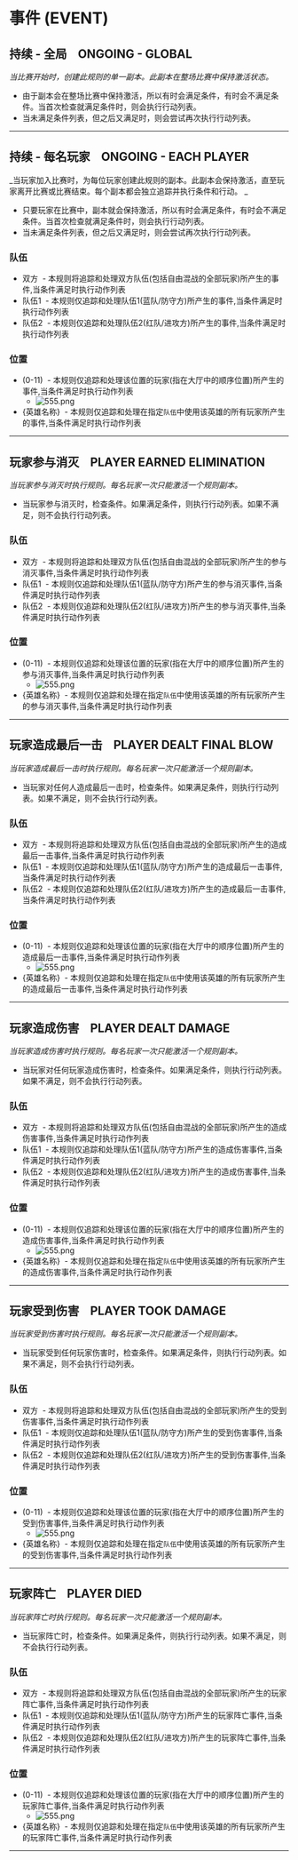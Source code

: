 # 事件 (EVENT)

## 持续 - 全局    ONGOING - GLOBAL

_当比赛开始时，创建此规则的单一副本。此副本在整场比赛中保持激活状态。_

- 由于副本会在整场比赛中保持激活，所以有时会满足条件，有时会不满足条件。当首次检查就满足条件时，则会执行行动列表。
- 当未满足条件列表，但之后又满足时，则会尝试再次执行行动列表。

---

## 持续 - 每名玩家    ONGOING - EACH PLAYER

_当玩家加入比赛时，为每位玩家创建此规则的副本。此副本会保持激活，直至玩家离开比赛或比赛结束。每个副本都会独立追踪并执行条件和行动。 _

- 只要玩家在比赛中，副本就会保持激活，所以有时会满足条件，有时会不满足条件。当首次检查就满足条件时，则会执行行动列表。
- 当未满足条件列表，但之后又满足时，则会尝试再次执行行动列表。<br />

### 队伍

- 双方  - 本规则将追踪和处理双方队伍(包括自由混战的全部玩家)所产生的事件,当条件满足时执行动作列表
- 队伍1  - 本规则仅追踪和处理队伍1(蓝队/防守方)所产生的事件,当条件满足时执行动作列表
- 队伍2  - 本规则仅追踪和处理队伍2(红队/进攻方)所产生的事件,当条件满足时执行动作列表<br />

### 位置

- (0-11)  - 本规则仅追踪和处理该位置的玩家(指在大厅中的顺序位置)所产生的事件,当条件满足时执行动作列表
  - ![555.png](https://cdn.nlark.com/yuque/0/2019/png/353993/1558840842565-2204ebfd-a11e-47bd-ad88-08ee72445eca.png#align=left&display=inline&height=822&name=555.png&originHeight=822&originWidth=1468&size=684819&status=done&width=1468#align=left&display=inline&height=822&originHeight=822&originWidth=1468&status=done&width=1468)
- {英雄名称}  - 本规则仅追踪和处理在指定`队伍`中使用该英雄的所有玩家所产生的事件,当条件满足时执行动作列表

---

## 玩家参与消灭    PLAYER EARNED ELIMINATION

_当玩家参与消灭时执行规则。每名玩家一次只能激活一个规则副本。_

- 当玩家参与消灭时，检查条件。如果满足条件，则执行行动列表。如果不满足，则不会执行行动列表。<br />

### 队伍

- 双方  - 本规则将追踪和处理双方队伍(包括自由混战的全部玩家)所产生的参与消灭事件,当条件满足时执行动作列表
- 队伍1  - 本规则仅追踪和处理队伍1(蓝队/防守方)所产生的参与消灭事件,当条件满足时执行动作列表
- 队伍2  - 本规则仅追踪和处理队伍2(红队/进攻方)所产生的参与消灭事件,当条件满足时执行动作列表<br />

### 位置

- (0-11)  - 本规则仅追踪和处理该位置的玩家(指在大厅中的顺序位置)所产生的参与消灭事件,当条件满足时执行动作列表
  - ![555.png](https://cdn.nlark.com/yuque/0/2019/png/353993/1558840842565-2204ebfd-a11e-47bd-ad88-08ee72445eca.png#align=left&display=inline&height=822&name=555.png&originHeight=822&originWidth=1468&size=684819&status=done&width=1468#align=left&display=inline&height=822&originHeight=822&originWidth=1468&status=done&width=1468)
- {英雄名称}  - 本规则仅追踪和处理在指定`队伍`中使用该英雄的所有玩家所产生的参与消灭事件,当条件满足时执行动作列表

---

## 玩家造成最后一击    PLAYER DEALT FINAL BLOW

_当玩家造成最后一击时执行规则。每名玩家一次只能激活一个规则副本。_

- 当玩家对任何人造成最后一击时，检查条件。如果满足条件，则执行行动列表。如果不满足，则不会执行行动列表。<br />

### 队伍

- 双方  - 本规则将追踪和处理双方队伍(包括自由混战的全部玩家)所产生的造成最后一击事件,当条件满足时执行动作列表
- 队伍1  - 本规则仅追踪和处理队伍1(蓝队/防守方)所产生的造成最后一击事件,当条件满足时执行动作列表
- 队伍2  - 本规则仅追踪和处理队伍2(红队/进攻方)所产生的造成最后一击事件,当条件满足时执行动作列表<br />

### 位置

- (0-11)  - 本规则仅追踪和处理该位置的玩家(指在大厅中的顺序位置)所产生的造成最后一击事件,当条件满足时执行动作列表
  - ![555.png](https://cdn.nlark.com/yuque/0/2019/png/353993/1558840842565-2204ebfd-a11e-47bd-ad88-08ee72445eca.png#align=left&display=inline&height=822&name=555.png&originHeight=822&originWidth=1468&size=684819&status=done&width=1468#align=left&display=inline&height=822&originHeight=822&originWidth=1468&status=done&width=1468)
- {英雄名称}  - 本规则仅追踪和处理在指定`队伍`中使用该英雄的所有玩家所产生的造成最后一击事件,当条件满足时执行动作列表

---

## 玩家造成伤害    PLAYER DEALT DAMAGE

_当玩家造成伤害时执行规则。每名玩家一次只能激活一个规则副本。_

- 当玩家对任何玩家造成伤害时，检查条件。如果满足条件，则执行行动列表。如果不满足，则不会执行行动列表。 <br />

### 队伍

- 双方  - 本规则将追踪和处理双方队伍(包括自由混战的全部玩家)所产生的造成伤害事件,当条件满足时执行动作列表
- 队伍1  - 本规则仅追踪和处理队伍1(蓝队/防守方)所产生的造成伤害事件,当条件满足时执行动作列表
- 队伍2  - 本规则仅追踪和处理队伍2(红队/进攻方)所产生的造成伤害事件,当条件满足时执行动作列表<br />

### 位置

- (0-11)  - 本规则仅追踪和处理该位置的玩家(指在大厅中的顺序位置)所产生的造成伤害事件,当条件满足时执行动作列表
  - ![555.png](https://cdn.nlark.com/yuque/0/2019/png/353993/1558840842565-2204ebfd-a11e-47bd-ad88-08ee72445eca.png#align=left&display=inline&height=822&name=555.png&originHeight=822&originWidth=1468&size=684819&status=done&width=1468#align=left&display=inline&height=822&originHeight=822&originWidth=1468&status=done&width=1468)
- {英雄名称}  - 本规则仅追踪和处理在指定`队伍`中使用该英雄的所有玩家所产生的造成伤害事件,当条件满足时执行动作列表

---

## 玩家受到伤害    PLAYER TOOK DAMAGE

_当玩家受到伤害时执行规则。每名玩家一次只能激活一个规则副本。_

- 当玩家受到任何玩家伤害时，检查条件。如果满足条件，则执行行动列表。如果不满足，则不会执行行动列表。<br />

### 队伍

- 双方  - 本规则将追踪和处理双方队伍(包括自由混战的全部玩家)所产生的受到伤害事件,当条件满足时执行动作列表
- 队伍1  - 本规则仅追踪和处理队伍1(蓝队/防守方)所产生的受到伤害事件,当条件满足时执行动作列表
- 队伍2  - 本规则仅追踪和处理队伍2(红队/进攻方)所产生的受到伤害事件,当条件满足时执行动作列表<br />

### 位置

- (0-11)  - 本规则仅追踪和处理该位置的玩家(指在大厅中的顺序位置)所产生的受到伤害事件,当条件满足时执行动作列表
  - ![555.png](https://cdn.nlark.com/yuque/0/2019/png/353993/1558840842565-2204ebfd-a11e-47bd-ad88-08ee72445eca.png#align=left&display=inline&height=822&name=555.png&originHeight=822&originWidth=1468&size=684819&status=done&width=1468#align=left&display=inline&height=822&originHeight=822&originWidth=1468&status=done&width=1468)
- {英雄名称}  - 本规则仅追踪和处理在指定`队伍`中使用该英雄的所有玩家所产生的受到伤害事件,当条件满足时执行动作列表

---

## 玩家阵亡    PLAYER DIED

_当玩家阵亡时执行规则。每名玩家一次只能激活一个规则副本。_

- 当玩家阵亡时，检查条件。如果满足条件，则执行行动列表。如果不满足，则不会执行行动列表。 <br />

### 队伍

- 双方  - 本规则将追踪和处理双方队伍(包括自由混战的全部玩家)所产生的玩家阵亡事件,当条件满足时执行动作列表
- 队伍1  - 本规则仅追踪和处理队伍1(蓝队/防守方)所产生的玩家阵亡事件,当条件满足时执行动作列表
- 队伍2  - 本规则仅追踪和处理队伍2(红队/进攻方)所产生的玩家阵亡事件,当条件满足时执行动作列表<br />

### 位置

- (0-11)  - 本规则仅追踪和处理该位置的玩家(指在大厅中的顺序位置)所产生的玩家阵亡事件,当条件满足时执行动作列表
  - ![555.png](https://cdn.nlark.com/yuque/0/2019/png/353993/1558840842565-2204ebfd-a11e-47bd-ad88-08ee72445eca.png#align=left&display=inline&height=822&name=555.png&originHeight=822&originWidth=1468&size=684819&status=done&width=1468#align=left&display=inline&height=822&originHeight=822&originWidth=1468&status=done&width=1468)
- {英雄名称}  - 本规则仅追踪和处理在指定`队伍`中使用该英雄的所有玩家所产生的玩家阵亡事件,当条件满足时执行动作列表

---

